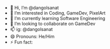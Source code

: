 - 👋 Hi, I’m @dangolsanat
- 👀 I’m interested in Coding, GameDev, PixelArt
- 🌱 I’m currently learning Software Engineering
- 💞️ I’m looking to collaborate on GameDev
- 📫 ig: @dangolsanat 
- 😄 Pronouns: He/Him
- ⚡ Fun fact: 

<!---
dangolsanat/dangolsanat is a ✨ special ✨ repository because its `README.md` (this file) appears on your GitHub profile.
You can click the Preview link to take a look at your changes.
--->

